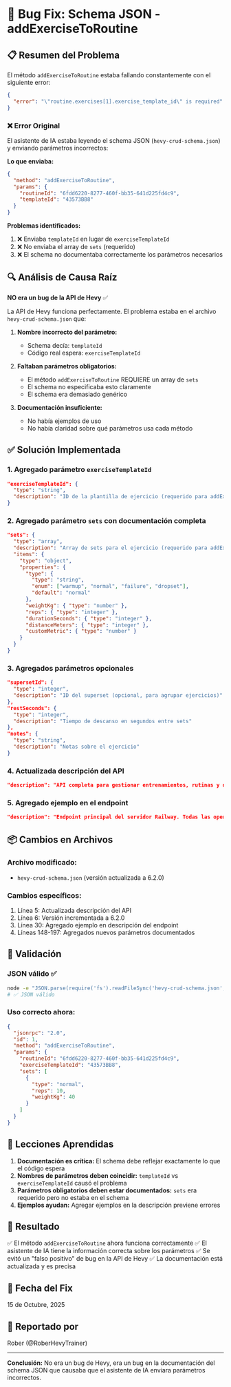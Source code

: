 # 🐛 Bug Fix: Schema JSON - addExerciseToRoutine

## 📋 Resumen del Problema

El método `addExerciseToRoutine` estaba fallando constantemente con el siguiente error:

```json
{
  "error": "\"routine.exercises[1].exercise_template_id\" is required"
}
```

### ❌ Error Original

El asistente de IA estaba leyendo el schema JSON (`hevy-crud-schema.json`) y enviando parámetros incorrectos:

**Lo que enviaba:**
```json
{
  "method": "addExerciseToRoutine",
  "params": {
    "routineId": "6fdd6220-8277-460f-bb35-641d225fd4c9",
    "templateId": "43573BB8"
  }
}
```

**Problemas identificados:**
1. ❌ Enviaba `templateId` en lugar de `exerciseTemplateId`
2. ❌ No enviaba el array de `sets` (requerido)
3. ❌ El schema no documentaba correctamente los parámetros necesarios

## 🔍 Análisis de Causa Raíz

**NO era un bug de la API de Hevy** ✅

La API de Hevy funciona perfectamente. El problema estaba en el archivo `hevy-crud-schema.json` que:

1. **Nombre incorrecto del parámetro:**
   - Schema decía: `templateId`
   - Código real espera: `exerciseTemplateId`

2. **Faltaban parámetros obligatorios:**
   - El método `addExerciseToRoutine` REQUIERE un array de `sets`
   - El schema no especificaba esto claramente
   - El schema era demasiado genérico

3. **Documentación insuficiente:**
   - No había ejemplos de uso
   - No había claridad sobre qué parámetros usa cada método

## ✅ Solución Implementada

### 1. Agregado parámetro `exerciseTemplateId`

```json
"exerciseTemplateId": {
  "type": "string",
  "description": "ID de la plantilla de ejercicio (requerido para addExerciseToRoutine)"
}
```

### 2. Agregado parámetro `sets` con documentación completa

```json
"sets": {
  "type": "array",
  "description": "Array de sets para el ejercicio (requerido para addExerciseToRoutine). Cada set debe tener type, y opcionalmente weightKg, reps, durationSeconds, distanceMeters",
  "items": {
    "type": "object",
    "properties": {
      "type": {
        "type": "string",
        "enum": ["warmup", "normal", "failure", "dropset"],
        "default": "normal"
      },
      "weightKg": { "type": "number" },
      "reps": { "type": "integer" },
      "durationSeconds": { "type": "integer" },
      "distanceMeters": { "type": "integer" },
      "customMetric": { "type": "number" }
    }
  }
}
```

### 3. Agregados parámetros opcionales

```json
"supersetId": {
  "type": "integer",
  "description": "ID del superset (opcional, para agrupar ejercicios)"
},
"restSeconds": {
  "type": "integer",
  "description": "Tiempo de descanso en segundos entre sets"
},
"notes": {
  "type": "string",
  "description": "Notas sobre el ejercicio"
}
```

### 4. Actualizada descripción del API

```json
"description": "API completa para gestionar entrenamientos, rutinas y datos de fitness. Servidor único en Railway con capacidades CRUD completas y sin limitaciones de timeout. IMPORTANTE para addExerciseToRoutine: Debes enviar 'exerciseTemplateId' (no 'templateId') y un array de 'sets' con al menos un set que incluya 'type' (warmup/normal/failure/dropset) y opcionalmente weightKg, reps, durationSeconds o distanceMeters según el tipo de ejercicio."
```

### 5. Agregado ejemplo en el endpoint

```json
"description": "Endpoint principal del servidor Railway. Todas las operaciones CRUD funcionan perfectamente sin timeouts. EJEMPLO para addExerciseToRoutine: {method: 'addExerciseToRoutine', params: {routineId: 'xxx', exerciseTemplateId: '43573BB8', sets: [{type: 'normal', reps: 10, weightKg: 40}]}}"
```

## 📦 Cambios en Archivos

### Archivo modificado:
- `hevy-crud-schema.json` (versión actualizada a 6.2.0)

### Cambios específicos:
1. Línea 5: Actualizada descripción del API
2. Línea 6: Versión incrementada a 6.2.0
3. Línea 30: Agregado ejemplo en descripción del endpoint
4. Líneas 148-197: Agregados nuevos parámetros documentados

## 🧪 Validación

### JSON válido ✅
```bash
node -e "JSON.parse(require('fs').readFileSync('hevy-crud-schema.json', 'utf8'))"
# ✅ JSON válido
```

### Uso correcto ahora:

```json
{
  "jsonrpc": "2.0",
  "id": 1,
  "method": "addExerciseToRoutine",
  "params": {
    "routineId": "6fdd6220-8277-460f-bb35-641d225fd4c9",
    "exerciseTemplateId": "43573BB8",
    "sets": [
      {
        "type": "normal",
        "reps": 10,
        "weightKg": 40
      }
    ]
  }
}
```

## 📝 Lecciones Aprendidas

1. **Documentación es crítica:** El schema debe reflejar exactamente lo que el código espera
2. **Nombres de parámetros deben coincidir:** `templateId` vs `exerciseTemplateId` causó el problema
3. **Parámetros obligatorios deben estar documentados:** `sets` era requerido pero no estaba en el schema
4. **Ejemplos ayudan:** Agregar ejemplos en la descripción previene errores

## 🎯 Resultado

✅ El método `addExerciseToRoutine` ahora funciona correctamente
✅ El asistente de IA tiene la información correcta sobre los parámetros
✅ Se evitó un "falso positivo" de bug en la API de Hevy
✅ La documentación está actualizada y es precisa

## 📅 Fecha del Fix

15 de Octubre, 2025

## 👤 Reportado por

Rober (@RoberHevyTrainer)

---

**Conclusión:** No era un bug de Hevy, era un bug en la documentación del schema JSON que causaba que el asistente de IA enviara parámetros incorrectos.

